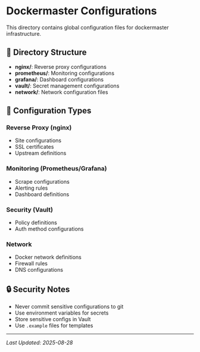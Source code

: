 # Dockermaster Configurations

This directory contains global configuration files for dockermaster infrastructure.

## 📁 Directory Structure

- **nginx/**: Reverse proxy configurations
- **prometheus/**: Monitoring configurations
- **grafana/**: Dashboard configurations
- **vault/**: Secret management configurations
- **network/**: Network configuration files

## 🔧 Configuration Types

### Reverse Proxy (nginx)
- Site configurations
- SSL certificates
- Upstream definitions

### Monitoring (Prometheus/Grafana)
- Scrape configurations
- Alerting rules
- Dashboard definitions

### Security (Vault)
- Policy definitions
- Auth method configurations

### Network
- Docker network definitions
- Firewall rules
- DNS configurations

## 🔒 Security Notes

- Never commit sensitive configurations to git
- Use environment variables for secrets
- Store sensitive configs in Vault
- Use `.example` files for templates

---
*Last Updated: 2025-08-28*